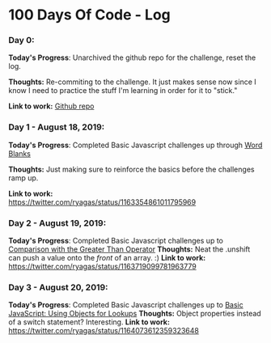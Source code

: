 # 100 Days Of Code - Log


<!-- TEMPLATE 

### Day X: 

**Today's Progress**: 

**Thoughts:** 

**Link to work:**  
-->

### Day 0: 

**Today's Progress**: Unarchived the github repo for the challenge, reset the log.

**Thoughts:** Re-commiting to the challenge. It just makes sense now since I know I need to practice the stuff I'm learning in order for it to "stick."

**Link to work:**  [Github repo](https://github.com/ryagas/100-days-of-code)

 

### Day 1 - August 18, 2019: 

**Today's Progress**: 
Completed Basic Javascript challenges up through [Word Blanks](https://learn.freecodecamp.org/javascript-algorithms-and-data-structures/basic-javascript/word-blanks)

**Thoughts:** 
Just making sure to reinforce the basics before the challenges ramp up.

**Link to work:**  
https://twitter.com/ryagas/status/1163354861011795969
 

### Day 2 - August 19, 2019: 

**Today's Progress**: 
Completed Basic Javascript challenges up to [Comparison with the Greater Than Operator](https://learn.freecodecamp.org/javascript-algorithms-and-data-structures/basic-javascript/comparison-with-the-greater-than-operator)
**Thoughts:** 
Neat the .unshift can push a value onto the *front* of an array. :)
**Link to work:**  
https://twitter.com/ryagas/status/1163719099781963779
 

### Day 3 - August 20, 2019: 

**Today's Progress**: 
Completed Basic Javascript challenges up to [Basic JavaScript: Using Objects for Lookups](https://learn.freecodecamp.org/javascript-algorithms-and-data-structures/basic-javascript/using-objects-for-lookups)
**Thoughts:** 
Object properties instead of a switch statement? Interesting.
**Link to work:**  
https://twitter.com/ryagas/status/1164073612359323648

<!-- TEMPLATE 
### Day X: 

**Today's Progress**: 

**Thoughts:** 

**Link to work:**  

-->
